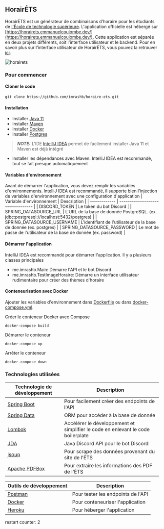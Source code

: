 ## HorairÉTS

HorairÉTS est un générateur de combinaisons d'horaire pour les étudiants de [l'École de technologie supérieure](https://www.etsmtl.ca/). L'application officielle est hébergé sur [https://horairets.emmanuelcoulombe.dev/](https://horairets.emmanuelcoulombe.dev/). Cette application est séparée en deux projets différents, soit l'interface utilisateur et le backend. Pour en savoir plus sur l'interface utilisateur de HorairÉTS, vous pouvez la retrouver [ici](https://github.com/imrashb/horairets-ui).

![horairets](https://github.com/imrashb/horairets-ui/raw/main/public/logo.png)

### Pour commencer

#### Cloner le code

```
git clone https://github.com/imrashb/horaire-ets.git
```


#### Installation

- Installer [Java 11](https://www.oracle.com/ca-fr/java/technologies/javase/jdk11-archive-downloads.html)
- Installer [Maven](https://maven.apache.org/)
- Installer [Docker](https://www.docker.com/)
- Installer [Postgres](https://www.postgresql.org/download/)

> **_NOTE:_** L'IDE [IntelliJ IDEA](https://www.jetbrains.com/idea/) permet de facilement installer Java 11 et Maven est déjà intégré

- Installer les dépendances avec Maven. IntelliJ IDEA est recommandé, tout se fait presque automatiquement

#### Variables d'environnement
Avant de démarrer l'application, vous devez remplir les variables d'environnements. IntelliJ IDEA est recommandé, il supporte bien l'injection de variables d'environnement avec une configuration d'application
| Variable d'environnement        | Description                        |
| ------------- | ---------------------------------- |
| DISCORD_TOKEN | Le token du bot Discord |
| SPRING_DATASOURCE_URL | L'URL de la base de donnée PostgreSQL. (ex. jdbc:postgresql://localhost:5432/postgres) |
| SPRING_DATASOURCE_USERNAME | L'identifiant de l'utilisateur de la base de donnée (ex. postgres) |
| SPRING_DATASOURCE_PASSWORD | Le mot de passe de l'utilisateur de la base de donnée (ex. password) |

#### Démarrer l'application

IntelliJ IDEA est recommandé pour démarrer l'application. Il y a plusieurs classes principales
- me.imrashb.Main: Démarre l'API et le bot Discord
- me.imrashb.TestImageHoraire: Démarre un interface utilisateur rudimentaire pour créer des thèmes d'horaire

#### Conteneurisation avec Docker

Ajouter les variables d'environnement dans [Dockerfile](Dockerfile) ou dans [docker-compose.yml](docker-compose.yml).

Créer le conteneur Docker avec Compose
```
docker-compose build
```

Démarrer le conteneur
```
docker-compose up
```

Arrêter le conteneur
```
docker-compose down
```

### Technologies utilisées
| Technologie de développement        | Description                        |
| ------------- | ---------------------------------- |
| [Spring Boot](https://spring.io/) | Pour facilement créer des endpoints de l'API |
| [Spring Data](https://spring.io/)    | ORM pour accéder à la base de donnée|
| [Lombok](https://projectlombok.org/)    | Accélérer le développement et simplifier le code en enlevant le code boilerplate |
| [JDA](https://github.com/DV8FromTheWorld/JDA)  | Java Discord API pour le bot Discord|
| [jsoup](https://jsoup.org/)     | Pour scrape des données provenant du site de l'ÉTS |
| [Apache PDFBox](https://pdfbox.apache.org/) | Pour extraire les informations des PDF de l'ÉTS|

| Outils de développement        | Description                        |
| ------------- | ---------------------------------- |
| [Postman](https://www.postman.com/)    | Pour tester les endpoints de l'API|
| [Docker](https://www.docker.com/)    | Pour conteneuriser l'application|
| [Heroku](https://www.heroku.com/)    | Pour héberger l'application|

restart counter: 2
